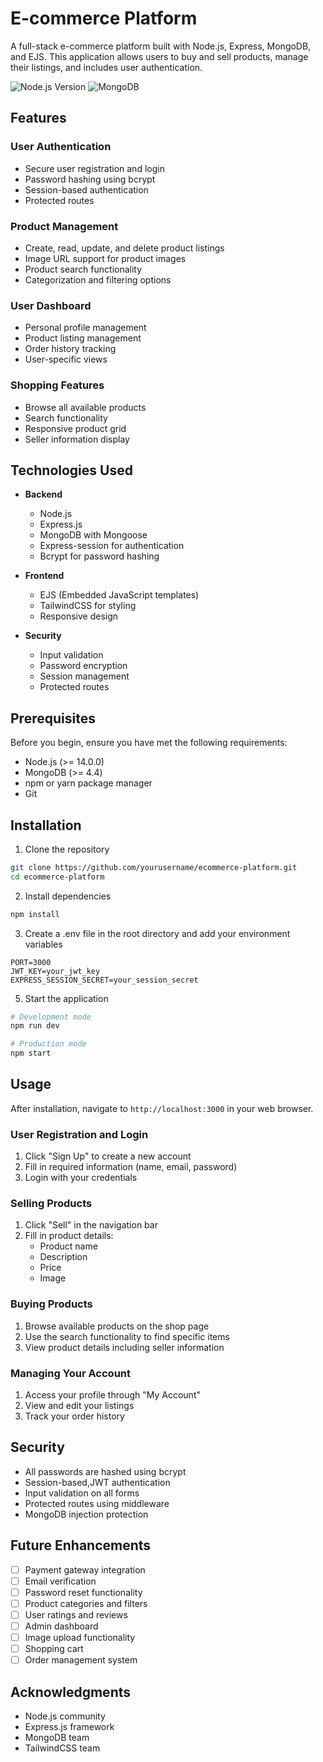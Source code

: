 # E-commerce Platform

A full-stack e-commerce platform built with Node.js, Express, MongoDB, and EJS. This application allows users to buy and sell products, manage their listings, and includes user authentication.

![Node.js Version](https://img.shields.io/badge/node-%3E%3D%2014.0.0-brightgreen)
![MongoDB](https://img.shields.io/badge/MongoDB-%3E%3D%204.4-green)

## Features

### User Authentication
- Secure user registration and login
- Password hashing using bcrypt
- Session-based authentication
- Protected routes

### Product Management
- Create, read, update, and delete product listings
- Image URL support for product images
- Product search functionality
- Categorization and filtering options

### User Dashboard
- Personal profile management
- Product listing management
- Order history tracking
- User-specific views

### Shopping Features
- Browse all available products
- Search functionality
- Responsive product grid
- Seller information display

## Technologies Used

- **Backend**
  - Node.js
  - Express.js
  - MongoDB with Mongoose
  - Express-session for authentication
  - Bcrypt for password hashing

- **Frontend**
  - EJS (Embedded JavaScript templates)
  - TailwindCSS for styling
  - Responsive design

- **Security**
  - Input validation
  - Password encryption
  - Session management
  - Protected routes

## Prerequisites

Before you begin, ensure you have met the following requirements:
- Node.js (>= 14.0.0)
- MongoDB (>= 4.4)
- npm or yarn package manager
- Git

## Installation

1. Clone the repository
```bash
git clone https://github.com/yourusername/ecommerce-platform.git
cd ecommerce-platform
```

2. Install dependencies
```bash
npm install
```

3. Create a .env file in the root directory and add your environment variables
```env
PORT=3000
JWT_KEY=your_jwt_key
EXPRESS_SESSION_SECRET=your_session_secret
```

5. Start the application
```bash
# Development mode
npm run dev

# Production mode
npm start
```

## Usage

After installation, navigate to `http://localhost:3000` in your web browser.

### User Registration and Login
1. Click "Sign Up" to create a new account
2. Fill in required information (name, email, password)
3. Login with your credentials

### Selling Products
1. Click "Sell" in the navigation bar
2. Fill in product details:
   - Product name
   - Description
   - Price
   - Image 

### Buying Products
1. Browse available products on the shop page
2. Use the search functionality to find specific items
3. View product details including seller information

### Managing Your Account
1. Access your profile through "My Account"
2. View and edit your listings
3. Track your order history

## Security

- All passwords are hashed using bcrypt
- Session-based,JWT authentication
- Input validation on all forms
- Protected routes using middleware
- MongoDB injection protection

## Future Enhancements

- [ ] Payment gateway integration
- [ ] Email verification
- [ ] Password reset functionality
- [ ] Product categories and filters
- [ ] User ratings and reviews
- [ ] Admin dashboard
- [ ] Image upload functionality
- [ ] Shopping cart
- [ ] Order management system

## Acknowledgments

- Node.js community
- Express.js framework
- MongoDB team
- TailwindCSS team
